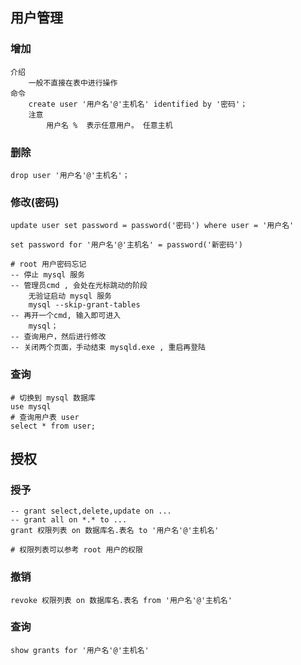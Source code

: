 ## 用户管理

### 增加

```mysql
介绍
	一般不直接在表中进行操作
命令
	create user '用户名'@'主机名' identified by '密码'；
	注意
		用户名 %  表示任意用户。 任意主机
```



### 删除

```mysql
drop user '用户名'@'主机名'；
```



### 修改(密码)

```mysql
update user set password = password('密码') where user = '用户名'

set password for '用户名'@'主机名' = password('新密码')

# root 用户密码忘记
-- 停止 mysql 服务
-- 管理员cmd , 会处在光标跳动的阶段
    无验证启动 mysql 服务
    mysql --skip-grant-tables
-- 再开一个cmd, 输入即可进入
	mysql；
-- 查询用户，然后进行修改
-- 关闭两个页面，手动结束 mysqld.exe , 重启再登陆
```



### 查询

```mysql
# 切换到 mysql 数据库
use mysql
# 查询用户表 user
select * from user;

```



## 授权

### 授予

```mysql
-- grant select,delete,update on ...
-- grant all on *.* to ...
grant 权限列表 on 数据库名.表名 to '用户名'@'主机名'

# 权限列表可以参考 root 用户的权限
```



### 撤销

```mysql
revoke 权限列表 on 数据库名.表名 from '用户名'@'主机名'
```



### 查询

```mysql
show grants for '用户名'@'主机名'
```

